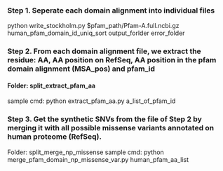 ### Step 1. Seperate each domain alignment into individual files

python write_stockholm.py $pfam_path/Pfam-A.full.ncbi.gz human_pfam_domain_id_uniq_sort output_forlder error_folder


### Step 2. From each domain alignment file, we extract the residue: AA, AA position on RefSeq, AA position in the pfam domain alignment (MSA_pos) and pfam_id

#### Folder: split_extract_pfam_aa
sample cmd: python extract_pfam_aa.py a_list_of_pfam_id

### Step 3. Get the synthetic SNVs from the file of Step 2 by merging it with all possible missense variants annotated on human proteome (RefSeq). 

Folder: split_merge_np_missense
sample cmd: python merge_pfam_domain_np_missense_var.py human_pfam_aa_list
